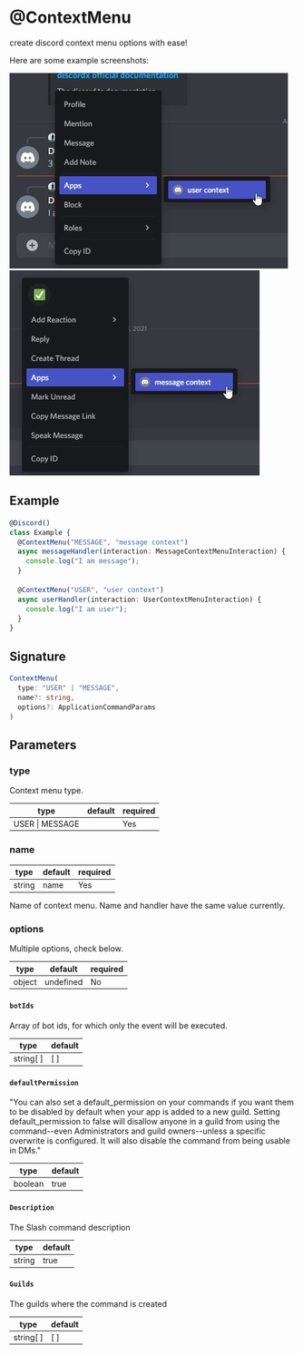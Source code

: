 # @ContextMenu

create discord context menu options with ease!

Here are some example screenshots:

![](../../../static/img/user-context.jpg)
![](../../../static/img/message-context.jpg)

## Example

```ts
@Discord()
class Example {
  @ContextMenu("MESSAGE", "message context")
  async messageHandler(interaction: MessageContextMenuInteraction) {
    console.log("I am message");
  }

  @ContextMenu("USER", "user context")
  async userHandler(interaction: UserContextMenuInteraction) {
    console.log("I am user");
  }
}
```

## Signature

```ts
ContextMenu(
  type: "USER" | "MESSAGE",
  name?: string,
  options?: ApplicationCommandParams
)
```

## Parameters

### type

Context menu type.

| type            | default | required |
| --------------- | ------- | -------- |
| USER \| MESSAGE |         | Yes      |

### name

| type   | default | required |
| ------ | ------- | -------- |
| string | name    | Yes      |

Name of context menu. Name and handler have the same value currently.

### options

Multiple options, check below.

| type   | default   | required |
| ------ | --------- | -------- |
| object | undefined | No       |

#### `botIds`

Array of bot ids, for which only the event will be executed.

| type      | default |
| --------- | ------- |
| string[ ] | [ ]     |

#### `defaultPermission`

"You can also set a default_permission on your commands if you want them to be disabled by default when your app is added to a new guild. Setting default_permission to false will disallow anyone in a guild from using the command--even Administrators and guild owners--unless a specific overwrite is configured. It will also disable the command from being usable in DMs."

| type    | default |
| ------- | ------- |
| boolean | true    |

#### `Description`

The Slash command description

| type   | default |
| ------ | ------- |
| string | true    |

#### `Guilds`

The guilds where the command is created

| type      | default |
| --------- | ------- |
| string[ ] | [ ]     |
